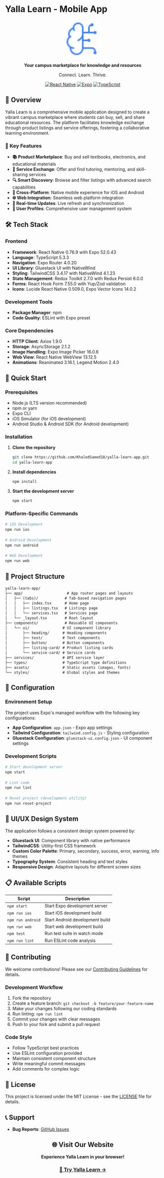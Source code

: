 # Yalla Learn - Mobile App

<div align="center">
  <img src="./assets/images/brain-circuit.png" alt="Yalla Learn Logo" width="120" height="120" />
  
  <p align="center">
    <strong>Your campus marketplace for knowledge and resources</strong>
  </p>
  
  <p align="center">
    Connect. Learn. Thrive.
  </p>

  [![React Native](https://img.shields.io/badge/React%20Native-0.76.9-blue.svg)](https://reactnative.dev/)
  [![Expo](https://img.shields.io/badge/Expo-~52.0.43-black.svg)](https://expo.dev/)
  [![TypeScript](https://img.shields.io/badge/TypeScript-5.3.3-blue.svg)](https://www.typescriptlang.org/)
</div>

## 📖 Overview

Yalla Learn is a comprehensive mobile application designed to create a vibrant campus marketplace where students can buy, sell, and share educational resources. The platform facilitates knowledge exchange through product listings and service offerings, fostering a collaborative learning environment.

### 🎯 Key Features

- **📚 Product Marketplace**: Buy and sell textbooks, electronics, and educational materials
- **🤝 Service Exchange**: Offer and find tutoring, mentoring, and skill-sharing services
- **🔍 Smart Discovery**: Browse and filter listings with advanced search capabilities
- **📱 Cross-Platform**: Native mobile experience for iOS and Android
- **🌐 Web Integration**: Seamless web platform integration
- **🔄 Real-time Updates**: Live refresh and synchronization
- **👤 User Profiles**: Comprehensive user management system

## 🛠️ Tech Stack

### Frontend

- **Framework**: React Native 0.76.9 with Expo 52.0.43
- **Language**: TypeScript 5.3.3
- **Navigation**: Expo Router 4.0.20
- **UI Library**: Gluestack UI with NativeWind
- **Styling**: TailwindCSS 3.4.17 with NativeWind 4.1.23
- **State Management**: Redux Toolkit 2.7.0 with Redux Persist 6.0.0
- **Forms**: React Hook Form 7.55.0 with Yup/Zod validation
- **Icons**: Lucide React Native 0.509.0, Expo Vector Icons 14.0.2

### Development Tools

- **Package Manager**: npm
- **Code Quality**: ESLint with Expo preset

### Core Dependencies

- **HTTP Client**: Axios 1.9.0
- **Storage**: AsyncStorage 2.1.2
- **Image Handling**: Expo Image Picker 16.0.6
- **Web View**: React Native WebView 13.12.5
- **Animations**: Reanimated 3.16.1, Legend Motion 2.4.0

## 🚀 Quick Start

### Prerequisites

- Node.js (LTS version recommended)
- npm or yarn
- Expo CLI
- iOS Simulator (for iOS development)
- Android Studio & Android SDK (for Android development)

### Installation

1. **Clone the repository**

   ```bash
   git clone https://github.com/KhaledSaeed18/yalla-learn-app.git
   cd yalla-learn-app
   ```

2. **Install dependencies**

   ```bash
   npm install
   ```

3. **Start the development server**

   ```bash
   npm start
   ```

### Platform-Specific Commands

```bash
# iOS Development
npm run ios

# Android Development  
npm run android

# Web Development
npm run web
```

## 📱 Project Structure

```
yalla-learn-app/
├── app/                    # App router pages and layouts
│   ├── (tabs)/            # Tab-based navigation pages
│   │   ├── index.tsx      # Home page
│   │   ├── listings.tsx   # Listings page
│   │   └── services.tsx   # Services page
│   └── _layout.tsx        # Root layout
├── components/            # Reusable UI components
│   └── ui/               # UI component library
│       ├── heading/      # Heading components
│       ├── text/         # Text components
│       ├── button/       # Button components
│       ├── listing-card/ # Product listing cards
│       └── service-card/ # Service cards
├── services/             # API service layer
├── types/                # TypeScript type definitions
├── assets/               # Static assets (images, fonts)
└── styles/               # Global styles and themes
```

## 🔧 Configuration

### Environment Setup

The project uses Expo's managed workflow with the following key configurations:

- **App Configuration**: `app.json` - Expo app settings
- **Tailwind Configuration**: `tailwind.config.js` - Styling configuration
- **Gluestack Configuration**: `gluestack-ui.config.json` - UI component settings

### Development Scripts

```bash
# Start development server
npm start

# Lint code
npm run lint

# Reset project (development utility)
npm run reset-project
```

## 🎨 UI/UX Design System

The application follows a consistent design system powered by:

- **Gluestack UI**: Component library with native performance
- **TailwindCSS**: Utility-first CSS framework
- **Custom Color Palette**: Primary, secondary, success, error, warning, info themes
- **Typography System**: Consistent heading and text styles
- **Responsive Design**: Adaptive layouts for different screen sizes

## 📋 Available Scripts

| Script | Description |
|--------|-------------|
| `npm start` | Start Expo development server |
| `npm run ios` | Start iOS development build |
| `npm run android` | Start Android development build |
| `npm run web` | Start web development build |
| `npm test` | Run test suite in watch mode |
| `npm run lint` | Run ESLint code analysis |

## 🤝 Contributing

We welcome contributions! Please see our [Contributing Guidelines](CONTRIBUTING.md) for details.

### Development Workflow

1. Fork the repository
2. Create a feature branch: `git checkout -b feature/your-feature-name`
3. Make your changes following our coding standards
4. Run linting: `npm run lint`
5. Commit your changes with clear messages
6. Push to your fork and submit a pull request

### Code Style

- Follow TypeScript best practices
- Use ESLint configuration provided
- Maintain consistent component structure
- Write meaningful commit messages
- Add comments for complex logic

## 📄 License

This project is licensed under the MIT License - see the [LICENSE](LICENSE) file for details.

## 📞 Support

- **Bug Reports**: [GitHub Issues](https://github.com/KhaledSaeed18/yalla-learn-app/issues)

<div align="center">

## 🌐 Visit Our Website

**Experience Yalla Learn in your browser!**

### [🚀 Try Yalla Learn →](https://yalla-learn.me)

</div>
